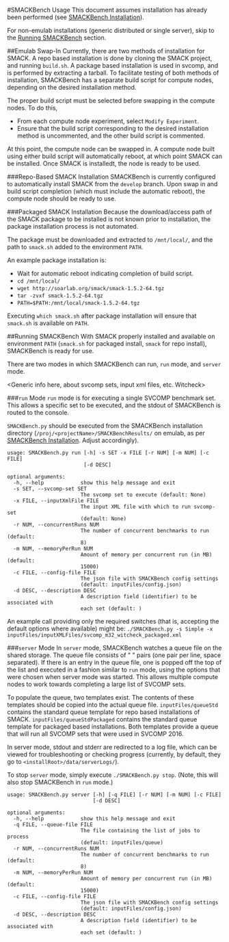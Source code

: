 #SMACKBench Usage
This document assumes installation has already been performed (see 
[SMACKBench Installation](SMACKBenchInstallation.md)).

For non-emulab installations (generic distributed or single server), skip to the
[Running SMACKBench](#running-smackbench) section. 

##Emulab Swap-In
Currently, there are two methods of installation for SMACK.  A repo based
installation is done by cloning the SMACK project, and running `build.sh`.  A
package based installation is used in svcomp, and is performed by extracting a
tarball.  To facilitate testing of both methods of installation, SMACKBench has
a separate build script for compute nodes, depending on the desired installation
method.

The proper build script must be selected before swapping in the compute nodes.
To do this, 
- From each compute node experiment, select `Modify Experiment`.
- Ensure that the build script corresponding to the desired installation method
  is uncommented, and the other build script is commented.

At this point, the compute node can be swapped in.  A compute node built using
either build script will automatically reboot, at which point SMACK can be
installed.  Once SMACK is installedt, the node is ready to be used.

###Repo-Based SMACK Installation
SMACKBench is currently configured to automatically install SMACK from the
`develop` branch.  Upon swap in and build script completion (which must include
the automatic reboot), the compute node should be ready to use.

###Packaged SMACK Installation
Because the download/access path of the SMACK package to be installed is not
known prior to installation, the package installation process is not automated.

The package must be downloaded and extracted to `/mnt/local/`, and the path to
`smack.sh` added to the environment `PATH`.

An example package installation is:
- Wait for automatic reboot indicating completion of build script.
- `cd /mnt/local/`
- `wget http://soarlab.org/smack/smack-1.5.2-64.tgz`
- `tar -zvxf smack-1.5.2-64.tgz`
- `PATH=$PATH:/mnt/local/smack-1.5.2-64.tgz`

Executing `which smack.sh` after package installation will ensure that
`smack.sh` is available on `PATH`.

##Running SMACKBench
With SMACK properly installed and available on environment `PATH` (`smack.sh`
for packaged install, `smack` for repo install), SMACKBench is ready for use.

There are two modes in which SMACKBench can run, `run` mode, and `server` mode.

<Generic info here, about svcomp sets, input xml files, etc.  Witcheck>

###`run` Mode
`run` mode is for executing a single SVCOMP benchmark set.  This allows a
specific set to be executed, and the stdout of SMACKBench is routed to the
console.

`SMACKBench.py` should be executed from the SMACKBench installation directory
(`/proj/<projectName>/SMACKBenchResults/` on emulab, as per
[SMACKBench Installation](SMACKBenchInstallation.md).  Adjust accordingly).

```
usage: SMACKBench.py run [-h] -s SET -x FILE [-r NUM] [-m NUM] [-c FILE]
                         [-d DESC]

optional arguments:
  -h, --help            show this help message and exit
  -s SET, --svcomp-set SET
                        The svcomp set to execute (default: None)
  -x FILE, --inputXmlFile FILE
                        The input XML file with which to run svcomp-set
                        (default: None)
  -r NUM, --concurrentRuns NUM
                        The number of concurrent benchmarks to run (default:
                        8)
  -m NUM, --memoryPerRun NUM
                        Amount of memory per concurrent run (in MB) (default:
                        15000)
  -c FILE, --config-file FILE
                        The json file with SMACKBench config settings
                        (default: inputFiles/config.json)
  -d DESC, --description DESC
                        A description field (identifier) to be associated with
                        each set (default: )
```

An example call providing only the required switches (that is, accepting the
default options where available) might be:
`./SMACKBench.py -s Simple -x
inputFiles/inputXMLFiles/svcomp_m32_witcheck_packaged.xml`

###`server` Mode
In `server` mode, SMACKBench watches a queue file on the shared storage.  The
queue file consists of "<setName> <inputXMLFile>" pairs (one pair per line,
space separated).  If there is an entry in the queue file, one is popped off the
top of the list and executed in a fashion similar to `run` mode, using the
options that were chosen when server mode was started.  This allows multiple
compute nodes to work towards completing a large list of SVCOMP sets.

To populate the queue, two templates exist.  The contents of these templates 
should be copied into the actual queue file.  `inputFiles/queueStd` contains the
standard queue template for repo based installations of SMACK.
`inputFiles/queueStdPackaged` contains the standard queue template for packaged
based installations.  Both templates provide a queue that will run all SVCOMP
sets that were used in SVCOMP 2016.

In server mode, stdout and stderr are redirected to a log file, which can be
viewed for troubleshooting or checking progress (currently, by default, they go
to `<installRoot>/data/serverLogs/`).

To stop `server` mode, simply execute `./SMACKBench.py stop`.  (Note, this will
also stop SMACKBench in `run` mode.)

```
usage: SMACKBench.py server [-h] [-q FILE] [-r NUM] [-m NUM] [-c FILE]
                            [-d DESC]

optional arguments:
  -h, --help            show this help message and exit
  -q FILE, --queue-file FILE
                        The file containing the list of jobs to process
                        (default: inputFiles/queue)
  -r NUM, --concurrentRuns NUM
                        The number of concurrent benchmarks to run (default:
                        8)
  -m NUM, --memoryPerRun NUM
                        Amount of memory per concurrent run (in MB) (default:
                        15000)
  -c FILE, --config-file FILE
                        The json file with SMACKBench config settings
                        (default: inputFiles/config.json)
  -d DESC, --description DESC
                        A description field (identifier) to be associated with
                        each set (default: )
```
